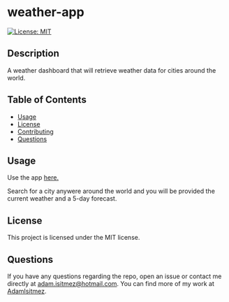 # weather-app

  [![License: MIT](https://img.shields.io/badge/License-MIT-yellow.svg)](https://opensource.org/licenses/MIT)

  ## Description
  A weather dashboard that will retrieve weather data for cities around the world.

  ## Table of Contents
  - [Usage](#usage)
  - [License](#license)
  - [Contributing](#contributing)
  - [Questions](#questions)


  ## Usage

  Use the app [here.](https://adamisitmez.github.io/weather-app/)
  
  Search for a city anywere around the world and you will be provided the current weather and a 5-day forecast.


  ## License
  This project is licensed under the MIT license.
 
  ## Questions
  If you have any questions regarding the repo, open an issue or contact me directly at adam.isitmez@hotmail.com. You can find more of my work at [AdamIsitmez](https://github.com/AdamIsitmez).
